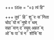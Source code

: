 +++
title = "०३ त्वं हि"

+++
तुवं᳓ हि᳓ शू᳓रः स᳓निता  
चोद᳓यो म᳓नुषो र᳓थम्  
सहा᳓वान् द᳓स्युम् अव्रत᳓म्  
ओ᳓षः पा᳓त्रं न᳓ शोचि᳓षा